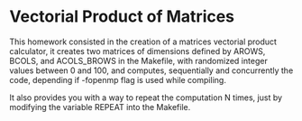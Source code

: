 # Vectorial Product of Matrices

This homework consisted in the creation of a matrices vectorial product calculator, it creates two matrices of dimensions defined by AROWS, BCOLS, and ACOLS_BROWS in the Makefile, with randomized integer values between 0 and 100, and computes, sequentially and concurrently the code, depending if -fopenmp flag is used while compiling.

It also provides you with a way to repeat the computation N times, just by modifying the variable REPEAT into the Makefile.
